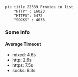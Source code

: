 
```mermaid
pie title 22339 Proxies in list
    "HTTP" : 16023
    "HTTPS": 5472
    "SOCKS" : 4033
```

### Some Info
#### Average Timeout

- mixed: 4.6s
- http: 2.6s
- https: 7.5s
- socks: 6.3s